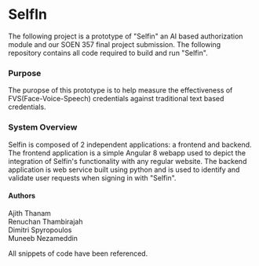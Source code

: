 # SelfIn
The following project is a prototype of "Selfin" an AI based authorization module and our SOEN 357 final project submission. The following repository contains all code required to build and run "Selfin".

### Purpose 
The puropse of this prototype is to help measure the effectiveness of FVS(Face-Voice-Speech) credentials against traditional text based credentials. 
  
### System Overview

Selfin is composed of 2 independent applications: a frontend and backend. The frontend application is a simple Angular 8 webapp used to depict the integration of Selfin's functionality with any regular website. The backend application is web service built using python and is used to identify and validate user requests when signing in with "Selfin".

#### Authors
Ajith Thanam <br />
Renuchan Thambirajah <br />
Dimitri Spyropoulos <br />
Muneeb Nezameddin <br />

All snippets of code have been referenced. 

